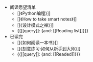 - 阅读愿望清单
    - [[《Python编程》]]
    - [[《How to take smart notes》]]
    - [[《设计模式之禅》]]
    - {{[[query]]: {and: [[Reading list]]}}}
- 已读完
    - [[《如何阅读一本书》]]
    - [[《刻意练习:如何从新手到大师》]]
    - {{[[query]]: {and: [[Readed]]}}}
